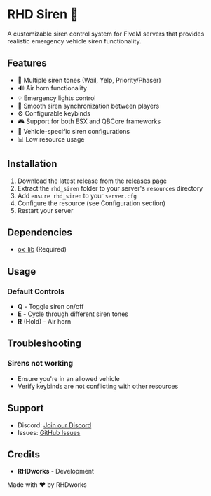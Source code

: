 # RHD Siren 🚨

A customizable siren control system for FiveM servers that provides realistic emergency vehicle siren functionality.

## Features

- 🎵 Multiple siren tones (Wail, Yelp, Priority/Phaser)
- 🔊 Air horn functionality
- 💡 Emergency lights control
- 🔄 Smooth siren synchronization between players
- ⚙️ Configurable keybinds
- 🎮 Support for both ESX and QBCore frameworks
- 🚗 Vehicle-specific siren configurations
- 📊 Low resource usage

## Installation

1. Download the latest release from the [releases page](https://github.com/RHDworks/rhd_siren/releases)
2. Extract the `rhd_siren` folder to your server's `resources` directory
3. Add `ensure rhd_siren` to your `server.cfg`
4. Configure the resource (see Configuration section)
5. Restart your server

## Dependencies

- [ox_lib](https://github.com/overextended/ox_lib) (Required)

## Usage

### Default Controls
- **Q** - Toggle siren on/off
- **E** - Cycle through different siren tones
- **R** (Hold) - Air horn

## Troubleshooting

### Sirens not working
- Ensure you're in an allowed vehicle
- Verify keybinds are not conflicting with other resources

## Support

- Discord: [Join our Discord](https://discord.gg/E94m9AUsCz)
- Issues: [GitHub Issues](https://github.com/RHDworks/rhd_siren/issues)

## Credits

- **RHDworks** - Development

Made with ❤️ by RHDworks

